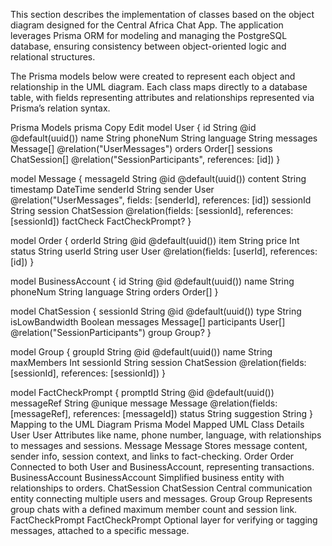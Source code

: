 This section describes the implementation of classes based on the object diagram designed for the Central Africa Chat App. The application leverages Prisma ORM for modeling and managing the PostgreSQL database, ensuring consistency between object-oriented logic and relational structures.

The Prisma models below were created to represent each object and relationship in the UML diagram. Each class maps directly to a database table, with fields representing attributes and relationships represented via Prisma’s relation syntax.

Prisma Models
prisma
Copy
Edit
model User {
  id          String         @id @default(uuid())
  name        String
  phoneNum    String
  language    String
  messages    Message[]      @relation("UserMessages")
  orders      Order[]
  sessions    ChatSession[]  @relation("SessionParticipants", references: [id])
}

model Message {
  messageId   String         @id @default(uuid())
  content     String
  timestamp   DateTime
  senderId    String
  sender      User           @relation("UserMessages", fields: [senderId], references: [id])
  sessionId   String
  session     ChatSession    @relation(fields: [sessionId], references: [sessionId])
  factCheck   FactCheckPrompt?
}

model Order {
  orderId     String   @id @default(uuid())
  item        String
  price       Int
  status      String
  userId      String
  user        User     @relation(fields: [userId], references: [id])
}

model BusinessAccount {
  id          String    @id @default(uuid())
  name        String
  phoneNum    String
  language    String
  orders      Order[]
}

model ChatSession {
  sessionId     String     @id @default(uuid())
  type          String
  isLowBandwidth Boolean
  messages      Message[]
  participants  User[]     @relation("SessionParticipants")
  group         Group?
}

model Group {
  groupId     String      @id @default(uuid())
  name        String
  maxMembers  Int
  sessionId   String
  session     ChatSession @relation(fields: [sessionId], references: [sessionId])
}

model FactCheckPrompt {
  promptId     String     @id @default(uuid())
  messageRef   String     @unique
  message      Message    @relation(fields: [messageRef], references: [messageId])
  status       String
  suggestion   String
}
Mapping to the UML Diagram
Prisma Model	Mapped UML Class	Details
User	User	Attributes like name, phone number, language, with relationships to messages and sessions.
Message	Message	Stores message content, sender info, session context, and links to fact-checking.
Order	Order	Connected to both User and BusinessAccount, representing transactions.
BusinessAccount	BusinessAccount	Simplified business entity with relationships to orders.
ChatSession	ChatSession	Central communication entity connecting multiple users and messages.
Group	Group	Represents group chats with a defined maximum member count and session link.
FactCheckPrompt	FactCheckPrompt	Optional layer for verifying or tagging messages, attached to a specific message.

